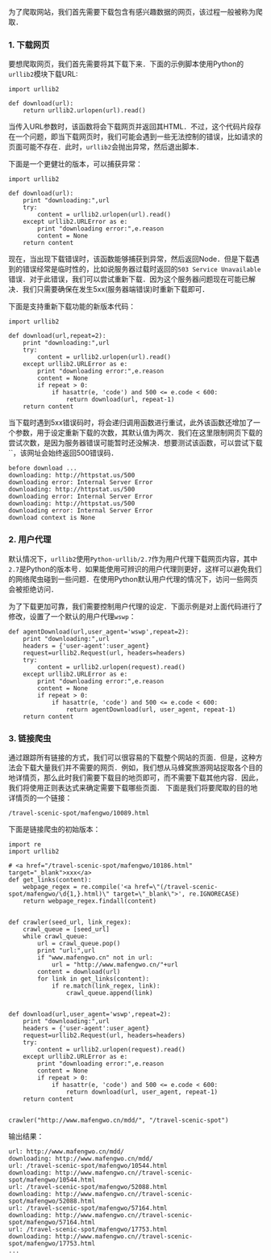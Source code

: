 为了爬取网站，我们首先需要下载包含有感兴趣数据的网页，该过程一般被称为爬取．

### 1. 下载网页

要想爬取网页，我们首先需要将其下载下来．下面的示例脚本使用Python的`urllib2`模块下载URL:
```
import urllib2

def download(url):
    return urllib2.urlopen(url).read()
```
当传入URL参数时，该函数将会下载网页并返回其HTML．不过，这个代码片段存在一个问题，即当下载网页时，我们可能会遇到一些无法控制的错误，比如请求的页面可能不存在．此时，`urllib2`会抛出异常，然后退出脚本．

下面是一个更健壮的版本，可以捕获异常：
```
import urllib2

def download(url):
    print "downloading:",url
    try:
        content = urllib2.urlopen(url).read()
    except urllib2.URLError as e:
        print "downloading error:",e.reason
        content = None
    return content
```
现在，当出现下载错误时，该函数能够捕获到异常，然后返回Node．但是下载遇到的错误经常是临时性的，比如说服务器过载时返回的`503 Service Unavailable`错误．对于此错误，我们可以尝试重新下载．因为这个服务器问题现在可能已解决．我们只需要确保在发生5xx(服务器端错误)时重新下载即可．

下面是支持重新下载功能的新版本代码：
```
import urllib2

def download(url,repeat=2):
    print "downloading:",url
    try:
        content = urllib2.urlopen(url).read()
    except urllib2.URLError as e:
        print "downloading error:",e.reason
        content = None
        if repeat > 0:
            if hasattr(e, 'code') and 500 <= e.code < 600:
                return download(url, repeat-1)
    return content
```
当下载时遇到5xx错误码时，将会递归调用函数进行重试，此外该函数还增加了一个参数，用于设定重新下载的次数，其默认值为两次．我们在这里限制网页下载的尝试次数，是因为服务器错误可能暂时还没解决．想要测试该函数，可以尝试下载``，该网址会始终返回500错误码．
```
before download ...
downloading: http://httpstat.us/500
downloading error: Internal Server Error
downloading: http://httpstat.us/500
downloading error: Internal Server Error
downloading: http://httpstat.us/500
downloading error: Internal Server Error
download context is None
```
### 2. 用户代理

默认情况下，`urllib2`使用`Python-urllib/2.7`作为用户代理下载网页内容，其中`2.7`是Python的版本号．如果能使用可辨识的用户代理则更好，这样可以避免我们的网络爬虫碰到一些问题．在使用Python默认用户代理的情况下，访问一些网页会被拒绝访问．

为了下载更加可靠，我们需要控制用户代理的设定．下面示例是对上面代码进行了修改，设置了一个默认的用户代理`wswp`：
```
def agentDownload(url,user_agent='wswp',repeat=2):
    print "downloading:",url
    headers = {'user-agent':user_agent}
    request=urllib2.Request(url, headers=headers)
    try:
        content = urllib2.urlopen(request).read()
    except urllib2.URLError as e:
        print "downloading error:",e.reason
        content = None
        if repeat > 0:
            if hasattr(e, 'code') and 500 <= e.code < 600:
                return agentDownload(url, user_agent, repeat-1)
    return content
```

### 3. 链接爬虫

通过跟踪所有链接的方式，我们可以很容易的下载整个网站的页面．但是，这种方法会下载大量我们并不需要的网页．例如，我们想从马蜂窝旅游网站捉取各个目的地详情页，那么此时我们需要下载目的地页即可，而不需要下载其他内容．因此，我们将使用正则表达式来确定需要下载哪些页面．
下面是我们将要爬取的目的地详情页的一个链接：
```
/travel-scenic-spot/mafengwo/10089.html
```
下面是链接爬虫的初始版本：
```
import re
import urllib2

# <a href="/travel-scenic-spot/mafengwo/10186.html" target="_blank">xxx</a>
def get_links(content):
    webpage_regex = re.compile('<a href=\"(/travel-scenic-spot/mafengwo/\d{1,}.html)\" target=\"_blank\">', re.IGNORECASE)
    return webpage_regex.findall(content)


def crawler(seed_url, link_regex):
    crawl_queue = [seed_url]
    while crawl_queue:
        url = crawl_queue.pop()
        print "url:",url
        if "www.mafengwo.cn" not in url:
            url = "http://www.mafengwo.cn/"+url
        content = download(url)
        for link in get_links(content):
            if re.match(link_regex, link):
                crawl_queue.append(link)


def download(url,user_agent='wswp',repeat=2):
    print "downloading:",url
    headers = {'user-agent':user_agent}
    request=urllib2.Request(url, headers=headers)
    try:
        content = urllib2.urlopen(request).read()
    except urllib2.URLError as e:
        print "downloading error:",e.reason
        content = None
        if repeat > 0:
            if hasattr(e, 'code') and 500 <= e.code < 600:
                return download(url, user_agent, repeat-1)
    return content


crawler("http://www.mafengwo.cn/mdd/", "/travel-scenic-spot")
```
输出结果：
```
url: http://www.mafengwo.cn/mdd/
downloading: http://www.mafengwo.cn/mdd/
url: /travel-scenic-spot/mafengwo/10544.html
downloading: http://www.mafengwo.cn//travel-scenic-spot/mafengwo/10544.html
url: /travel-scenic-spot/mafengwo/52088.html
downloading: http://www.mafengwo.cn//travel-scenic-spot/mafengwo/52088.html
url: /travel-scenic-spot/mafengwo/57164.html
downloading: http://www.mafengwo.cn//travel-scenic-spot/mafengwo/57164.html
url: /travel-scenic-spot/mafengwo/17753.html
downloading: http://www.mafengwo.cn//travel-scenic-spot/mafengwo/17753.html
...

```

